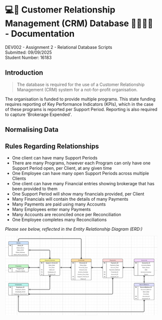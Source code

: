 # 💻📂 Customer Relationship Management (CRM) Database 👨‍👩‍👧‍👦 - Documentation

DEV002 - Assignment 2 - Relational Database Scripts
<br>Submitted: 09/09/2025<br>
Student Number: 16183

## Introduction

> The database is required for the use of a Customer Relationship Management (CRM) system for a not-for-profit organisation.

The organisation is funded to provide multiple programs. This state funding requires reporting of Key Performance Indicators (KPIs), which in the case of these programs is reported per Support Period. Reporting is also required to capture 'Brokerage Expended'.

## Normalising Data

## Rules Regarding Relationships

* One client can have many Support Periods
* There are many Programs, however each Program can only have one Support Period open, per Client, at any given time
* One Employee can have many open Support Periods across multiple Clients
* One client can have many Financial entries showing brokerage that has been provided to them
* One Support Period will show many financials provided, per Client
* Many Financials will contain the details of many Payments
* Many Payments are paid using many Accounts
* Many Employees enter many Payments
* Many Accounts are reconciled once per Reconciliation
* One Employee completes many Reconciliations

_Please see below, reflected in the Entity Relationship Diagram (ERD:)_

![ERD](./images/erd.png)
